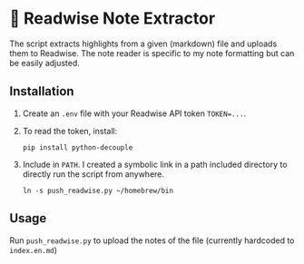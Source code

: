 # 📝 Readwise Note Extractor

The script extracts highlights from a given (markdown) file and uploads them to Readwise.
The note reader is specific to my note formatting but can be easily adjusted.

## Installation

1. Create an `.env` file with your Readwise API token `TOKEN=...`.
2. To read the token, install:
   ```
   pip install python-decouple
   ```
3. Include in `PATH`. I created a symbolic link in a path included directory to directly run the script from anywhere.

   ```
   ln -s push_readwise.py ~/homebrew/bin
   ```

## Usage

Run `push_readwise.py` to upload the notes of the file (currently hardcoded to `index.en.md`)
